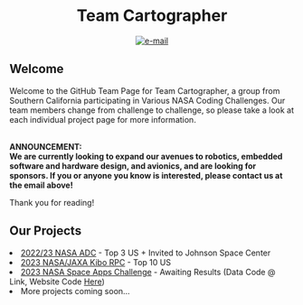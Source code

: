 <div align=center> 
<h1><b>Team Cartographer</b></h1>
  <p align=center>
    <a href="mailto:ADCTeamCartographer@gmail.com"><img src="https://img.shields.io/badge/contact-adcteamcartographer@gmail.com-E1306C" alt="e-mail"></a>
</div>

## Welcome
Welcome to the GitHub Team Page for Team Cartographer, a group from Southern California participating in Various NASA Coding Challenges. Our team members change from challenge to challenge, so please take a look at each individual project page for more information.<br><br>

<b>ANNOUNCEMENT:</b><br>
<b>We are currently looking to expand our avenues to robotics, embedded software and hardware design, and avionics, and are looking for sponsors. If you or anyone you know is interested, please contact us at the email above! </b> <br>

Thank you for reading!

## Our Projects
<li> <a href="https://github.com/Team-Cartographer/cartographerADC23">2022/23 NASA ADC</a> - Top 3 US + Invited to Johnson Space Center</li>
<li> <a href="https://github.com/Team-Cartographer/Kibo-RPC">2023 NASA/JAXA Kibo RPC</a> - Top 10 US </li>
<li> <a href=https://github.com/Team-Cartographer/Space-Apps-2023-Data">2023 NASA Space Apps Challenge</a> - Awaiting Results (Data Code @ Link, Website Code <a href="https://github.com/SuleymanEfe/space-apps-website">Here</a>)</li>
<li>More projects coming soon...</li>
